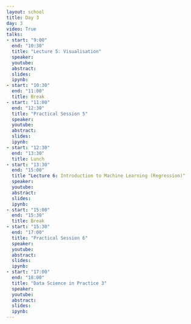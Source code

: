 ```yaml
---
layout: school
title: Day 3
day: 3
video: True
talks:
- start: "9:00"
  end: "10:30"
  title: "Lecture 5: Visualisation"
  speaker: 
  youtube:
  abstract:
  slides:
  ipynb:
- start: "10:30"
  end: "11:00"
  title: Break
- start: "11:00"
  end: "12:30"
  title: "Practical Session 5"
  speaker: 
  youtube:
  abstract:
  slides:
  ipynb:
- start: "12:30"
  end: "13:30"
  title: Lunch
- start: "13:30"
  end: "15:00"
  title "Lecture 6: Introduction to Machine Learning (Regression)"
  speaker: 
  youtube:
  abstract:
  slides:
  ipynb:
- start: "15:00"
  end: "15:30"
  title: Break
- start: "15:30"
  end: "17:00"
  title: "Practical Session 6"
  speaker: 
  youtube:
  abstract:
  slides:
  ipynb:
- start: "17:00"
  end: "18:00"
  title: "Data Science in Practice 3"
  speaker: 
  youtube:
  abstract:
  slides:
  ipynb:
---
```

